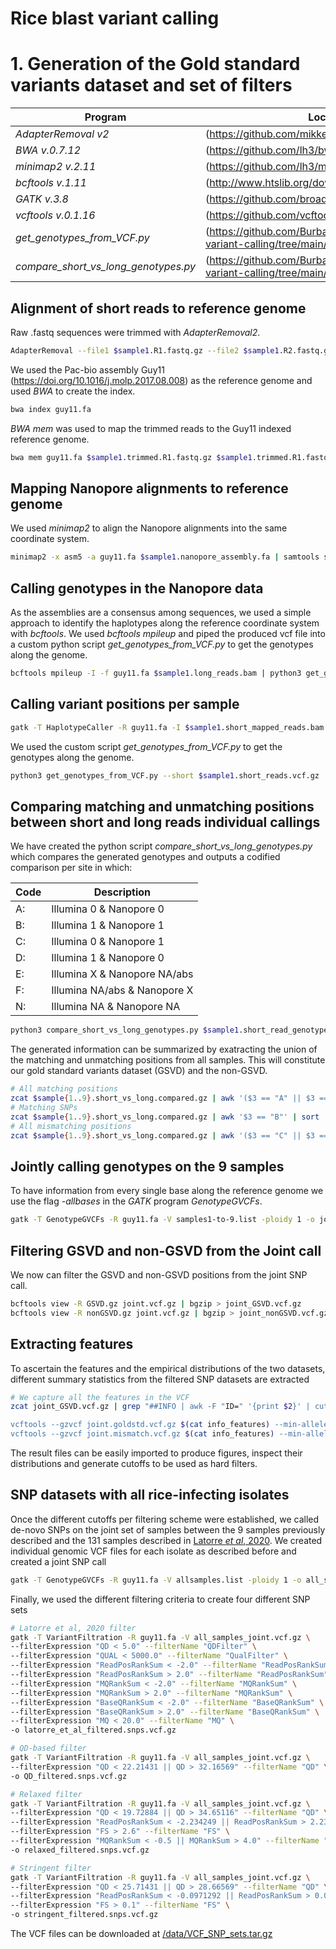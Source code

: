 # Rice blast variant calling
# 1. Generation of the Gold standard variants dataset and set of filters

Program                              | Location
------------------------------------ | --------------------------------------------------
*AdapterRemoval v2*                  | (https://github.com/mikkelschubert/adapterremoval)
*BWA v.0.7.12*                       | (https://github.com/lh3/bwa)
*minimap2 v.2.11*                    | (https://github.com/lh3/minimap2)
*bcftools v.1.11*                    | (http://www.htslib.org/download/)
*GATK v.3.8*                         | (https://github.com/broadinstitute/gatk)
*vcftools v.0.1.16*                  | (https://github.com/vcftools/vcftools)
*get_genotypes_from_VCF.py*          | (https://github.com/Burbano-Lab/rice-blast-variant-calling/tree/main/scripts/)
*compare_short_vs_long_genotypes.py* | (https://github.com/Burbano-Lab/rice-blast-variant-calling/tree/main/scripts/)


## Alignment of short reads to reference genome

Raw .fastq sequences were trimmed with *AdapterRemoval2*.
```bash
AdapterRemoval --file1 $sample1.R1.fastq.gz --file2 $sample1.R2.fastq.gz --gzip --basename $sample.trimmed
```

We used the Pac-bio assembly Guy11 (https://doi.org/10.1016/j.molp.2017.08.008) as the reference genome and used *BWA* to create the index.
```bash
bwa index guy11.fa
```

*BWA mem* was used to map the trimmed reads to the Guy11 indexed reference genome.
```bash
bwa mem guy11.fa $sample1.trimmed.R1.fastq.gz $sample1.trimmed.R1.fastq.gz
```

## Mapping Nanopore alignments to reference genome

We used *minimap2* to align the Nanopore alignments into the same coordinate system.
```bash
minimap2 -x asm5 -a guy11.fa $sample1.nanopore_assembly.fa | samtools sort - > $sample1.long_reads.bam
```

## Calling genotypes in the Nanopore data
As the assemblies are a consensus among sequences, we used a simple approach to identify the haplotypes along the reference coordinate system with *bcftools*. We used *bcftools mpileup* and piped the produced vcf file into a custom python script *get_genotypes_from_VCF.py* to get the genotypes along the genome.

```bash
bcftools mpileup -I -f guy11.fa $sample1.long_reads.bam | python3 get_genotypes_from_VCF.py --long /dev/stdin | gzip > $sample1.long_read_genotypes.gz
```


## Calling variant positions per sample

```bash
gatk -T HaplotypeCaller -R guy11.fa -I $sample1.short_mapped_reads.bam --genotyping_mode DISCOVERY -ERC BP_RESOLUTION -stand_call_conf 30 -ploidy -o $sample1.short_reads.vcf.gz
```

We used the custom script *get_genotypes_from_VCF.py* to get the genotypes along the genome.

```bash
python3 get_genotypes_from_VCF.py --short $sample1.short_reads.vcf.gz | gzip > $sample1.short_read_genotypes.gz
```

## Comparing matching and unmatching positions between short and long reads individual callings

We have created the python script *compare_short_vs_long_genotypes.py* which compares the generated genotypes and outputs a codified comparison per site in which:

Code | Description
---- | -----------------------------
A:   | Illumina 0 & Nanopore 0
B:   | Illumina 1 & Nanopore 1
C:   | Illumina 0 & Nanopore 1
D:   | Illumina 1 & Nanopore 0
E:   | Illumina X & Nanopore NA/abs
F:   | Illumina NA/abs & Nanopore X
N:   | Illumina NA & Nanopore NA


```bash
python3 compare_short_vs_long_genotypes.py $sample1.short_read_genotypes.gz $sample1.long_read_genotypes.gz 2> $sample1.summary.txt | gzip > $sample1.short_vs_long_compared.gz
```

The generated information can be summarized by exatracting the union of the matching and unmatching positions from all samples. This will constitute our gold standard variants dataset (GSVD) and the non-GSVD.

```bash
# All matching positions
zcat $sample{1..9}.short_vs_long.compared.gz | awk '($3 == "A" || $3 == "B")' | sort | uniq | gzip  > matching_positions.gz
# Matching SNPs
zcat $sample{1..9}.short_vs_long.compared.gz | awk '$3 == "B"' | sort | uniq | gzip  > GSVD.gz
# All mismatching positions
zcat $sample{1..9}.short_vs_long.compared.gz | awk '($3 == "C" || $3 == "D")' | sort | uniq | gzip > nonGSVD.gz
```

## Jointly calling genotypes on the 9 samples

To have information from every single base along the reference genome we use the flag *-allbases* in the *GATK* program *GenotypeGVCFs*.

```bash
gatk -T GenotypeGVCFs -R guy11.fa -V samples1-to-9.list -ploidy 1 -o joint.vcf.gz -allbases
```

## Filtering GSVD and non-GSVD from the Joint call

We now can filter the GSVD and non-GSVD positions from the joint SNP call.

```bash
bcftools view -R GSVD.gz joint.vcf.gz | bgzip > joint_GSVD.vcf.gz
bcftools view -R nonGSVD.gz joint.vcf.gz | bgzip > joint_nonGSVD.vcf.gz
```


## Extracting features

To ascertain the features and the empirical distributions of the two datasets, different summary statistics from the filtered SNP datasets are extracted

```bash
# We capture all the features in the VCF
zcat joint_GSVD.vcf.gz | grep "##INFO | awk -F "ID=" '{print $2}' | cut -f1 -d ","  | sed 's/^/--get-INFO /g' | tr "\n" " " > info_features

vcftools --gzvcf joint.goldstd.vcf.gz $(cat info_features) --min-alleles 2 --max-alleles 2 --remove-indels --stdout | cut -f5- > features.joint_GSVD.tsv
vcftools --gzvcf joint.mismatch.vcf.gz $(cat info_features) --min-alleles 2 --max-alleles 2 --remove-indels --stdout | cut -f5- > features.joint_nonGSVD.tsv
```

The result files can be easily imported to produce figures, inspect their distributions and generate cutoffs to be used as hard filters.

## SNP datasets with all rice-infecting isolates

Once the different cutoffs per filtering scheme were established, we called de-novo SNPs on the joint set of samples between the 9 samples previously described and the 131 samples described in [Latorre *et al*, 2020](https://doi.org/10.1186/s12915-020-00818-z). We created individual genomic VCF files for each isolate as described before and created a joint SNP call

```bash
gatk -T GenotypeGVCFs -R guy11.fa -V allsamples.list -ploidy 1 -o all_samples_joint.vcf.gz
```

Finally, we used the different filtering criteria to create four different SNP sets

```bash
# Latorre et al, 2020 filter
gatk -T VariantFiltration -R guy11.fa -V all_samples_joint.vcf.gz \
--filterExpression "QD < 5.0" --filterName "QDFilter" \
--filterExpression "QUAL < 5000.0" --filterName "QualFilter" \
--filterExpression "ReadPosRankSum < -2.0" --filterName "ReadPosRankSum" \
--filterExpression "ReadPosRankSum > 2.0" --filterName "ReadPosRankSum" \
--filterExpression "MQRankSum < -2.0" --filterName "MQRankSum" \
--filterExpression "MQRankSum > 2.0" --filterName "MQRankSum" \
--filterExpression "BaseQRankSum < -2.0" --filterName "BaseQRankSum" \
--filterExpression "BaseQRankSum > 2.0" --filterName "BaseQRankSum" \
--filterExpression "MQ < 20.0" --filterName "MQ" \
-o latorre_et_al_filtered.snps.vcf.gz

# QD-based filter
gatk -T VariantFiltration -R guy11.fa -V all_samples_joint.vcf.gz \
--filterExpression "QD < 22.21431 || QD > 32.16569" --filterName "QD" \
-o QD_filtered.snps.vcf.gz

# Relaxed filter
gatk -T VariantFiltration -R guy11.fa -V all_samples_joint.vcf.gz \
--filterExpression "QD < 19.72884 || QD > 34.65116" --filterName "QD" \
--filterExpression "ReadPosRankSum < -2.234249 || ReadPosRankSum > 2.234249" --filterName "ReadPosRankSum" \
--filterExpression "FS > 2.6" --filterName "FS" \
--filterExpression "MQRankSum < -0.5 || MQRankSum > 4.0" --filterName "MQRankSum" \
-o relaxed_filtered.snps.vcf.gz

# Stringent filter
gatk -T VariantFiltration -R guy11.fa -V all_samples_joint.vcf.gz \
--filterExpression "QD < 25.71431 || QD > 28.66569" --filterName "QD" \
--filterExpression "ReadPosRankSum < -0.0971292 || ReadPosRankSum > 0.0971292" --filterName "ReadPosRankSum" \
--filterExpression "FS > 0.1" --filterName "FS" \
-o stringent_filtered.snps.vcf.gz

```

The VCF files can be downloaded at [/data/VCF_SNP_sets.tar.gz](/data/VCF_SNP_sets.tar.gz)
